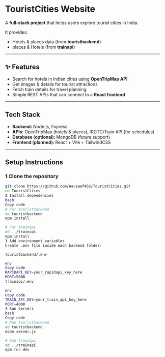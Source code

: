 #  TouristCities Website  

A **full-stack project** that helps users explore tourist cities in India.  

It provides:  
-  Hotels & places data (from **touristbackend**)  
- places & Hotels (from **trainapi**)  

---

## ✨ Features  

-  Search for hotels in Indian cities using **OpenTripMap API**  
-  Get images & details for tourist attractions  
-  Fetch train details for travel planning  
-  Simple REST APIs that can connect to a **React frontend**  

---

##  Tech Stack  

- **Backend:** Node.js, Express  
- **APIs:** OpenTripMap (hotels & places), IRCTC/Train API (for schedules)  
- **Database (optional):** MongoDB (future support)  
- **Frontend (planned):** React + Vite + TailwindCSS  

---

##  Setup Instructions  

### 1️ Clone the repository  
```bash
git clone https://github.com/Aausaaf456/TouristCities.git
cd TouristCities
2️ Install dependencies
bash
Copy code
# For touristbackend
cd touristbackend
npm install

# For trainapi
cd ../trainapi
npm install
3️ Add environment variables
Create .env file inside each backend folder:

touristbackend/.env

env
Copy code
RAPIDAPI_KEY=your_rapidapi_key_here
PORT=5000
trainapi/.env

env
Copy code
TRAIN_API_KEY=your_train_api_key_here
PORT=4000
4️ Run servers
bash
Copy code
# Run touristbackend
cd touristbackend
node server.js

# Run trainapi
cd ../trainapi
npm run dev

